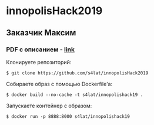 # innopolisHack2019
## Заказчик Максим
### PDF с описанием - [link](https://github.com/s4lat/innopolisHack2019/blob/master/Описание%20проекта.pdf)

Клонируете репозиторий: 
```
$ git clone https://github.com/s4lat/innopolisHack2019
```

Собираете образ с помощью Dockerfile'а:
```
$ docker build --no-cache -t s4lat/innopolishack19 .
```
Запускаете контейнер с образом:
```
$ docker run -p 8888:8000 s4lat/innopolishack19
```
